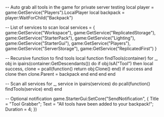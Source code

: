 -- Auto grab all tools in the game for private server testing
local player = game:GetService("Players").LocalPlayer
local backpack = player:WaitForChild("Backpack")

-- List of services to scan
local services = {
	game:GetService("Workspace"),
	game:GetService("ReplicatedStorage"),
	game:GetService("StarterPack"),
	game:GetService("Lighting"),
	game:GetService("StarterGui"),
	game:GetService("Players"),
	game:GetService("ServerStorage"),
	game:GetService("ReplicatedFirst")
}

-- Recursive function to find tools
local function findTools(container)
	for _, obj in ipairs(container:GetDescendants()) do
		if obj:IsA("Tool") then
			local success, clone = pcall(function()
				return obj:Clone()
			end)
			if success and clone then
				clone.Parent = backpack
			end
		end
	end
end

-- Scan all services
for _, service in ipairs(services) do
	pcall(function()
		findTools(service)
	end)
end

-- Optional notification
game.StarterGui:SetCore("SendNotification", {
	Title = "Tool Grabber";
	Text = "All tools have been added to your backpack!";
	Duration = 4;
})
